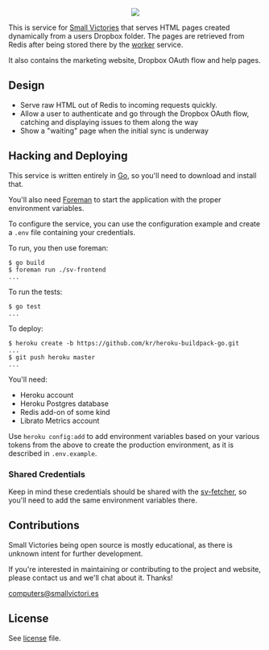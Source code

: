 <p align="center">
    <a href="https://smallvictori.es"><img src="https://f.cloud.github.com/assets/846194/1235472/24f70d94-29a7-11e3-835a-84f55972b657.png" /></a>
</p>

This is service for [Small Victories](https://smallvictori.es) that
serves HTML pages created dynamically from a users Dropbox folder. The pages are retrieved from Redis after being stored there by
the [worker](https://github.com/pearkes/sv-fetcher) service.

It also contains the marketing website, Dropbox OAuth flow and help pages.

## Design

- Serve raw HTML out of Redis to incoming requests quickly.
- Allow a user to authenticate and go through the Dropbox OAuth flow,
catching and displaying issues to them along the way
- Show a "waiting" page when the initial sync is underway

## Hacking and Deploying

This service is written entirely in [Go](http://golang.org/), so you'll need to download
and install that.

You'll also need [Foreman](http://ddollar.github.io/foreman/) to start the application with the proper environment
variables.

To configure the service, you can use the configuration example and create
a `.env` file containing your credentials.

To run, you then use foreman:

    $ go build
    $ foreman run ./sv-frontend
    ...

To run the tests:

    $ go test
    ...

To deploy:

    $ heroku create -b https://github.com/kr/heroku-buildpack-go.git
    ...
    $ git push heroku master
    ...

You'll need:

- Heroku account
- Heroku Postgres database
- Redis add-on of some kind
- Librato Metrics account

Use `heroku config:add` to add environment variables based on your
various tokens from the above to create the production environment,
as it is described in `.env.example`.

### Shared Credentials

Keep in mind these credentials should be shared with the [sv-fetcher](https://github.com/pearkes/sv-fetcher),
so you'll need to add the same environment variables there.

## Contributions

Small Victories being open source is mostly educational, as there is
unknown intent for further development.

If you're interested in maintaining or contributing to the project and
website, please contact us and we'll chat about it. Thanks!

[computers@smallvictori.es](mailto:computers@smallvictori.es)

## License

See [license](LICENSE.md) file.
